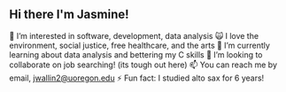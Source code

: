 ## Hi there I'm Jasmine!
👀 I’m interested in software, development, data analysis
🙀 I love the environment, social justice, free healthcare, and the arts
🌱 I’m currently learning about data analysis and bettering my C skills
💞️ I’m looking to collaborate on job searching! (its tough out here)
📫 You can reach me by email, jwallin2@uoregon.edu
⚡ Fun fact: I studied alto sax for 6 years!
